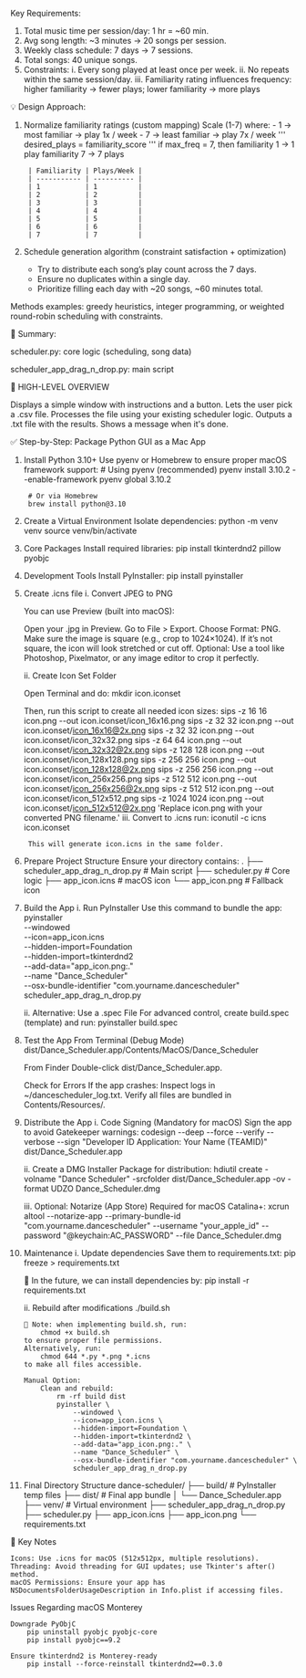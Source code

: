 Key Requirements: 

1. Total music time per session/day: 1 hr = ~60 min. 
2. Avg song length: ~3 minutes -> 20 songs per session. 
3. Weekly class schedule: 7 days -> 7 sessions. 
4. Total songs: 40 unique songs. 
5. Constraints: 
    i. Every song played at least once per week. 
    ii. No repeats within the same session/day. 
    iii. Familiarity rating influences frequency: 
        higher familiarity → fewer plays; lower familiarity → more plays

💡 Design Approach: 

1. Normalize familiarity ratings (custom mapping)
    Scale (1-7) where: 
        - 1 -> most familiar -> play 1x / week
        - 7 -> least familiar -> play 7x / week
    ''' desired_plays = familiarity_score '''
        if max_freq = 7, then 
            familiarity 1 -> 1 play
            familiarity 7 -> 7 plays

        | Familiarity | Plays/Week |
        | ----------- | ---------- |
        | 1           | 1          |
        | 2           | 2          |
        | 3           | 3          |
        | 4           | 4          |
        | 5           | 5          |
        | 6           | 6          |
        | 7           | 7          |

2. Schedule generation algorithm (constraint satisfaction + optimization)
    - Try to distribute each song’s play count across the 7 days. 
    - Ensure no duplicates within a single day. 
    - Prioritize filling each day with ~20 songs, ~60 minutes total.

  Methods examples: greedy heuristics, integer programming, or weighted round-robin scheduling with constraints. 

🧠 Summary:

scheduler.py: core logic (scheduling, song data)

scheduler_app_drag_n_drop.py: main script

📌 HIGH-LEVEL OVERVIEW

Displays a simple window with instructions and a button.
Lets the user pick a .csv file.
Processes the file using your existing scheduler logic.
Outputs a .txt file with the results.
Shows a message when it's done.





✅ Step-by-Step: Package Python GUI as a Mac App


1. Install Python 3.10+
    Use pyenv or Homebrew to ensure proper macOS framework support:
        # Using pyenv (recommended)
        pyenv install 3.10.2 --enable-framework
        pyenv global 3.10.2

        # Or via Homebrew
        brew install python@3.10

2. Create a Virtual Environment
    Isolate dependencies:
        python -m venv venv
        source venv/bin/activate

3. Core Packages
    Install required libraries:
        pip install tkinterdnd2 pillow pyobjc

4. Development Tools
    Install PyInstaller:
        pip install pyinstaller

5. Create .icns file
    i. Convert JPEG to PNG

      You can use Preview (built into macOS):

      Open your .jpg in Preview.
      Go to File > Export.
      Choose Format: PNG.
      Make sure the image is square (e.g., crop to 1024×1024). If it’s not square, the icon will look stretched or cut off.
      Optional: Use a tool like Photoshop, Pixelmator, or any image editor to crop it perfectly.

    ii. Create Icon Set Folder

      Open Terminal and do: 
            mkdir icon.iconset
        
      Then, run this script to create all needed icon sizes:
            sips -z 16 16     icon.png --out icon.iconset/icon_16x16.png
            sips -z 32 32     icon.png --out icon.iconset/icon_16x16@2x.png
            sips -z 32 32     icon.png --out icon.iconset/icon_32x32.png
            sips -z 64 64     icon.png --out icon.iconset/icon_32x32@2x.png
            sips -z 128 128   icon.png --out icon.iconset/icon_128x128.png
            sips -z 256 256   icon.png --out icon.iconset/icon_128x128@2x.png
            sips -z 256 256   icon.png --out icon.iconset/icon_256x256.png
            sips -z 512 512   icon.png --out icon.iconset/icon_256x256@2x.png
            sips -z 512 512   icon.png --out icon.iconset/icon_512x512.png
            sips -z 1024 1024 icon.png --out icon.iconset/icon_512x512@2x.png
        'Replace icon.png with your converted PNG filename.'
    iii. Convert to .icns
        run: 
            iconutil -c icns icon.iconset

        This will generate icon.icns in the same folder.

6. Prepare Project Structure
    Ensure your directory contains:
        .
        ├── scheduler_app_drag_n_drop.py  # Main script
        ├── scheduler.py                 # Core logic
        ├── app_icon.icns                # macOS icon
        └── app_icon.png                 # Fallback icon

7. Build the App
    i. Run PyInstaller
        Use this command to bundle the app:
            pyinstaller \
                --windowed \
                --icon=app_icon.icns \
                --hidden-import=Foundation \
                --hidden-import=tkinterdnd2 \
                --add-data="app_icon.png:." \
                --name "Dance_Scheduler" \
                --osx-bundle-identifier "com.yourname.dancescheduler" \
                scheduler_app_drag_n_drop.py

    ii. Alternative: Use a .spec File
        For advanced control, create build.spec (template) and run:
            pyinstaller build.spec

8. Test the App
    From Terminal (Debug Mode)
        dist/Dance_Scheduler.app/Contents/MacOS/Dance_Scheduler
    
    From Finder
        Double-click dist/Dance_Scheduler.app.

    Check for Errors
        If the app crashes:
            Inspect logs in ~/dancescheduler_log.txt.
            Verify all files are bundled in Contents/Resources/.

9. Distribute the App
    i. Code Signing (Mandatory for macOS)
    Sign the app to avoid Gatekeeper warnings:
        codesign --deep --force --verify --verbose --sign "Developer ID Application: Your Name (TEAMID)" dist/Dance_Scheduler.app

    ii. Create a DMG Installer
    Package for distribution:
        hdiutil create -volname "Dance Scheduler" -srcfolder dist/Dance_Scheduler.app -ov -format UDZO Dance_Scheduler.dmg

    iii. Optional: Notarize (App Store)
    Required for macOS Catalina+:
       xcrun altool --notarize-app --primary-bundle-id "com.yourname.dancescheduler" --username "your_apple_id" --password "@keychain:AC_PASSWORD" --file Dance_Scheduler.dmg 

10. Maintenance
    i. Update dependencies
    Save them to requirements.txt:
        pip freeze > requirements.txt

    📝 In the future, we can install dependencies by:
        pip install -r requirements.txt

    ii. Rebuild after modifications
        ./build.sh

        🚨 Note: when implementing build.sh, run:
            chmod +x build.sh
        to ensure proper file permissions. 
        Alternatively, run: 
            chmod 644 *.py *.png *.icns
        to make all files accessible. 

        Manual Option: 
            Clean and rebuild:
                rm -rf build dist
                pyinstaller \
                    --windowed \
                    --icon=app_icon.icns \
                    --hidden-import=Foundation \
                    --hidden-import=tkinterdnd2 \
                    --add-data="app_icon.png:." \
                    --name "Dance_Scheduler" \
                    --osx-bundle-identifier "com.yourname.dancescheduler" \
                    scheduler_app_drag_n_drop.py 

11. Final Directory Structure
    dance-scheduler/
    ├── build/                  # PyInstaller temp files
    ├── dist/                   # Final app bundle
    │   └── Dance_Scheduler.app
    ├── venv/                   # Virtual environment
    ├── scheduler_app_drag_n_drop.py
    ├── scheduler.py
    ├── app_icon.icns
    ├── app_icon.png
    └── requirements.txt

🔑 Key Notes

    Icons: Use .icns for macOS (512x512px, multiple resolutions).
    Threading: Avoid threading for GUI updates; use Tkinter's after() method.
    macOS Permissions: Ensure your app has NSDocumentsFolderUsageDescription in Info.plist if accessing files.


Issues Regarding macOS Monterey

    Downgrade PyObjC
        pip uninstall pyobjc pyobjc-core
        pip install pyobjc==9.2    

    Ensure tkinterdnd2 is Monterey-ready
        pip install --force-reinstall tkinterdnd2==0.3.0

    
